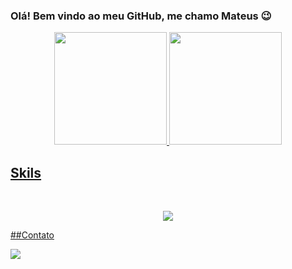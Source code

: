 ### Olá! Bem vindo ao meu GitHub, me chamo Mateus 😉

<div align="center">
  <a href="https://github.com/MateusDalfovo">
  <img height="180em" src="https://github-readme-stats.vercel.app/api?username=MateusDalfovo&show_icons=true&theme=dark"/>
  <img height="180em" src="https://github-readme-stats.vercel.app/api/top-langs/?username=MateusDalfovo&layout=compact&langs_count=7&theme=dark"/>
</div>

## Skils

<div align="center" style="display: inline_block"><br>
   <p align="center">
      <a href="#">
         <img src="https://skillicons.dev/icons?i=html,css,js,ts,react,java,spring,postman,postgres,mysql" /> 
   </p>
</div>

##Contato 

<div>
  <a href="https://www.linkedin.com/in/mateus-dalfovo-19435a227" target="_blank"><img src="https://img.shields.io/badge/-LinkedIn-%230077B5?style=for-the-badge&logo=linkedin&logoColor=white" target="_blank"></a>
</div>
